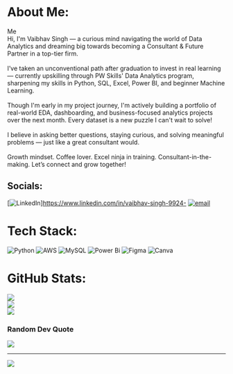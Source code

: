 #  About Me:
Me<br> Hi, I'm Vaibhav Singh — a curious mind navigating the world of Data Analytics and dreaming big towards becoming a Consultant & Future Partner in a top-tier firm.<br><br> I’ve taken an unconventional path  after graduation to invest in real learning — currently upskilling through PW Skills' Data Analytics program, sharpening my skills in Python, SQL, Excel, Power BI, and beginner Machine Learning.<br><br> Though I'm early in my project journey, I'm actively building a portfolio of real-world EDA, dashboarding, and business-focused analytics projects over the next month. Every dataset is a new puzzle I can't wait to solve!<br><br> I believe in asking better questions, staying curious, and solving meaningful problems — just like a great consultant would.<br><br> Growth mindset. Coffee lover. Excel ninja in training. Consultant-in-the-making. Let’s connect and grow together!


##  Socials:
[![LinkedIn](https://img.shields.io/badge/LinkedIn-%230077B5.svg?logo=linkedin&logoColor=white)]https://www.linkedin.com/in/vaibhav-singh-9924- [![email](https://img.shields.io/badge/Email-D14836?logo=gmail&logoColor=white)](mailto:vaibhavsinghyt24@gmail.com) 

#  Tech Stack:
![Python](https://img.shields.io/badge/python-3670A0?style=for-the-badge&logo=python&logoColor=ffdd54) ![AWS](https://img.shields.io/badge/AWS-%23FF9900.svg?style=for-the-badge&logo=amazon-aws&logoColor=white) ![MySQL](https://img.shields.io/badge/mysql-4479A1.svg?style=for-the-badge&logo=mysql&logoColor=white) ![Power Bi](https://img.shields.io/badge/power_bi-F2C811?style=for-the-badge&logo=powerbi&logoColor=black) ![Figma](https://img.shields.io/badge/figma-%23F24E1E.svg?style=for-the-badge&logo=figma&logoColor=white) ![Canva](https://img.shields.io/badge/Canva-%2300C4CC.svg?style=for-the-badge&logo=Canva&logoColor=white)
#  GitHub Stats:
![](https://github-readme-stats.vercel.app/api?username=Vaibhavsingh2499&theme=panda&hide_border=false&include_all_commits=true&count_private=false)<br/>
![](https://nirzak-streak-stats.vercel.app/?user=Vaibhavsingh2499&theme=panda&hide_border=false)<br/>
![](https://github-readme-stats.vercel.app/api/top-langs/?username=Vaibhavsingh2499&theme=panda&hide_border=false&include_all_commits=true&count_private=false&layout=compact)

###  Random Dev Quote
![](https://quotes-github-readme.vercel.app/api?type=horizontal&theme=radical)

---
[![](https://visitcount.itsvg.in/api?id=Vaibhavsingh2499&icon=0&color=0)](https://visitcount.itsvg.in)

<!-- Proudly created with GPRM ( https://gprm.itsvg.in ) -->
